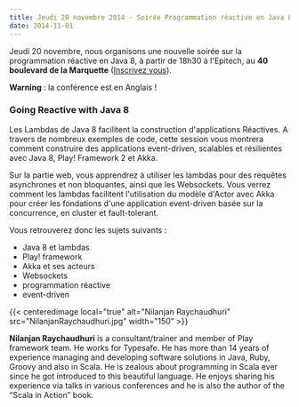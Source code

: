 ```yaml
---
title: Jeudi 20 novembre 2014 - Soirée Programmation réactive en Java 8 !
date: 2014-11-01
---
```


Jeudi 20 novembre, nous organisons une nouvelle soirée sur la programmation
réactive en Java 8, à partir de 18h30 à l'Epitech, au **40 boulevard de la
Marquette** ([Inscrivez vous](http://jugevents.org/jugevents/event/show.html?id=55010)).

**Warning** : la conférence est en Anglais !

### Going Reactive with Java 8

Les Lambdas de Java 8 facilitent la construction d'applications Réactives. A
travers de nombreux exemples de code, cette session vous montrera comment
construire des applications event-driven, scalables et résilientes avec Java 8,
Play! Framework 2 et Akka. 

Sur la partie web, vous apprendrez à utiliser les lambdas pour des requêtes
asynchrones et non bloquantes, ainsi que les Websockets. Vous verrez comment
les lambdas facilitent l'utilisation du modèle d'Actor avec Akka pour créer les
fondations d'une application event-driven basée sur la concurrence, en cluster
et fault-tolerant.

Vous retrouverez donc les sujets suivants :

* Java 8 et lambdas
* Play! framework
* Akka et ses acteurs
* Websockets
* programmation réactive
* event-driven

{{< centeredimage local="true" alt="Nilanjan Raychaudhuri" src="NilanjanRaychaudhuri.jpg" width="150" >}}

**Nilanjan Raychaudhuri** is a consultant/trainer and member of Play framework
team. He works for Typesafe. He has more than 14 years of experience managing
and developing software solutions in Java, Ruby, Groovy and also in Scala. He
is zealous about programming in Scala ever since he got introduced to this
beautiful language. He enjoys sharing his experience via talks in various
conferences and he is also the author of the “Scala in Action” book.
